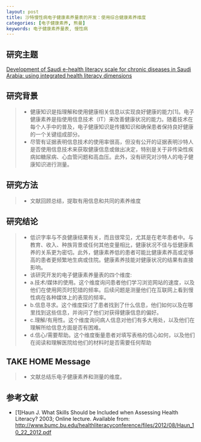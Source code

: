 ```yaml
---
layout: post
title: 沙特慢性病电子健康素养量表的开发：使用综合健康素养维度
categories: [电子健康素养, 熊曼]
keywords: 电子健康素养量表, 慢性病
---
```



## 研究主题

[Development of Saudi e-health literacy scale for chronic diseases in Saudi Arabia: using integrated health literacy dimensions](https://academic.oup.com/intqhc/article/30/4/321/4939481)


## 研究背景

>* 健康知识是指理解和使用健康相关信息以实现良好健康的能力[1]。电子健康素养是指使用信息技术（IT）来改善健康状况的能力。随着技术在每个人手中的普及，电子健康知识是传播知识和确保患者保持良好健康的一个关键组成部分。
>* 尽管有证据表明信息技术的使用率很高，但没有公开的证据表明沙特人是否使用信息技术来获取健康信息或做出决定，特别是关于非传染性疾病如糖尿病、心血管问题和高血压。此外，没有研究对沙特人的电子健康知识进行测量。

## 研究方法
>* 文献回顾总结，提取有用信息和共同的素养维度

## 研究结论
>* 低识字率与不良健康结果有关，而且很常见，尤其是在老年患者中。与教育、收入、种族背景或任何其他变量相比，健康状况不佳与低健康素养的关系更为密切。此外，健康素养低的患者可能比健康素养高或足够高的患者更频繁地生病或住院。健康素养技能对健康状况的结果有直接影响。
>* 该研究开发的电子健康素养量表的四个维度: 
>* a.技术/媒体的使用。这个维度询问患者他们学习浏览网站的速度，以及他们在使用网页时犯错的频率。后续问题是测量他们在互联网上看到慢性病在各种媒体上的表现的频率。
>* b.信息寻求。这个维度探讨了患者找到了什么信息，他们如何以及在哪里找到这些信息，并询问了他们对获得健康信息的偏好。
>* c.理解/有用性。这个维度询问病人信息对他们有多大用处，以及他们在理解所给信息方面是否有困难。
>* d.信心/需要帮助。这个维度衡量患者对填写表格的信心如何，以及他们在阅读和理解医院给他们的材料时是否需要任何帮助


## TAKE HOME Message
>* 文献总结乐电子健康素养和测量的维度。

## 参考文献

* [1]Haun J. What Skills Should be Included when Assessing Health Literacy? 2003; Online lecture. Available from: http://www.bumc.bu.edu/healthliteracyconference/files/2012/08/Haun_10_22_2012.pdf
　　

